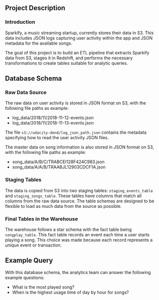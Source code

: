 ## Project Description

### Introduction

Sparkify, a music streaming startup, currently stores their data in S3. This data includes JSON logs capturing user activity within the app and JSON metadata for the available songs.

The goal of this project is to build an ETL pipeline that extracts Sparkify data from S3, stages it in Redshift, and performs the necessary transformations to create tables suitable for analytic queries.

## Database Schema

### Raw Data Source

The raw data on user activity is stored in JSON format on S3, with the following file paths as example:

- log_data/2018/11/2018-11-12-events.json
- log_data/2018/11/2018-11-13-events.json

The file `s3://udacity-dend/log_json_path.json` contains the metadata specifying how to read the user activity JSON files.

The master data on song information is also stored in JSON format on S3, with the following file paths as example:

- song_data/A/B/C/TRABCEI128F424C983.json
- song_data/A/A/B/TRAABJL12903CDCF1A.json

### Staging Tables

The data is copied from S3 into two staging tables: `staging_events_table` and `staging_songs_table`. These tables have columns that match all columns from the raw data source. The table schemas are designed to be flexible to load as much data from the source as possible.

### Final Tables in the Warehouse

The warehouse follows a star schema with the fact table being `songplay_table`. This fact table records an event each time a user starts playing a song. This choice was made because each record represents a unique event or transaction.

## Example Query

With this database schema, the analytics team can answer the following example questions:

- What is the most played song?
- When is the highest usage time of day by hour for songs?
